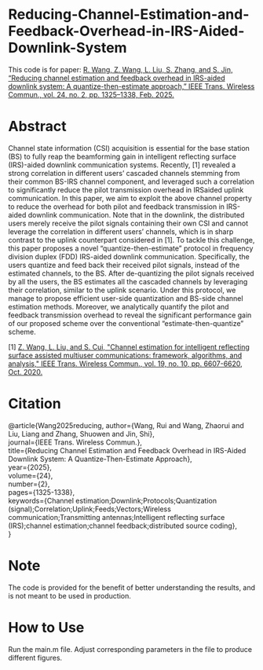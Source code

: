 # Reducing-Channel-Estimation-and-Feedback-Overhead-in-IRS-Aided-Downlink-System
This code is for paper: [R. Wang, Z. Wang, L. Liu, S. Zhang, and S. Jin, “Reducing channel estimation and feedback overhead in IRS-aided downlink system: A quantize-then-estimate approach,” IEEE Trans. Wireless Commun., vol. 24, no. 2, pp. 1325–1338, Feb. 2025.](https://ieeexplore.ieee.org/abstract/document/10786374)
# Abstract
Channel state information (CSI) acquisition is essential for the base station (BS) to fully reap the beamforming gain in intelligent reflecting surface (IRS)-aided downlink communication systems. Recently, [1] revealed a strong correlation in different users’ cascaded channels stemming from their common BS-IRS channel component, and leveraged such a correlation to significantly reduce the pilot transmission overhead in IRSaided uplink communication. In this paper, we aim to exploit the above channel property to reduce the overhead for both pilot and feedback transmission in IRS-aided downlink communication. Note that in the downlink, the distributed users merely receive the pilot signals containing their own CSI and cannot leverage the correlation in different users’ channels, which is in sharp contrast to the uplink counterpart considered in [1]. To tackle this challenge, this paper proposes a novel “quantize-then-estimate” protocol in frequency division duplex (FDD) IRS-aided downlink communication. Specifically, the users quantize and feed back their received pilot signals, instead of the estimated channels, to the BS. After de-quantizing the pilot signals received by all the users, the BS estimates all the cascaded channels by leveraging their correlation, similar to the uplink scenario. Under this protocol, we manage to propose efficient user-side quantization and BS-side channel estimation methods. Moreover, we analytically quantify the pilot and feedback transmission overhead to reveal the significant performance gain of our proposed scheme over the conventional “estimate-then-quantize” scheme.

[1] [Z. Wang, L. Liu, and S. Cui, "Channel estimation for intelligent reflecting surface assisted multiuser communications: framework, algorithms, and analysis," IEEE Trans. Wireless Commun., vol. 19, no. 10, pp. 6607-6620, Oct. 2020.](https://ieeexplore.ieee.org/abstract/document/9130088)
# Citation
@article{Wang2025reducing,
  author={Wang, Rui and Wang, Zhaorui and Liu, Liang and Zhang, Shuowen and Jin, Shi},<br> 
  journal={IEEE Trans. Wireless Commun.},<br> 
  title={Reducing Channel Estimation and Feedback Overhead in IRS-Aided Downlink System: A Quantize-Then-Estimate Approach}, <br>
  year={2025},<br>
  volume={24},<br>
  number={2},<br>
  pages={1325-1338},<br>
  keywords={Channel estimation;Downlink;Protocols;Quantization (signal);Correlation;Uplink;Feeds;Vectors;Wireless communication;Transmitting antennas;Intelligent reflecting surface (IRS);channel 
  estimation;channel feedback;distributed source coding},<br>
}
# Note
The code is provided for the benefit of better understanding the results, and is not meant to be used in production.
# How to Use
Run the main.m file. Adjust corresponding parameters in the file to produce different figures.
